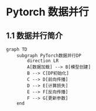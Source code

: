 # Pytorch 数据并行

## 1.1 数据并行简介

```mermaid
graph TD
    subgraph PyTorch数据并行DP
        direction LR
        A[数据加载] --> B[模型创建]
        B --> C[DP初始化]
        C --> D[前向传播]
        D --> E[计算损失]
        E --> F[反向传播]
        F --> G[更新参数]
    end
    

```